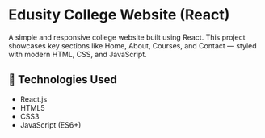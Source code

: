 # Edusity College Website (React)

A simple and responsive college website built using React. This project showcases key sections like Home, About, Courses, and Contact — styled with modern HTML, CSS, and JavaScript.

## 🔧 Technologies Used
- React.js
- HTML5
- CSS3
- JavaScript (ES6+)